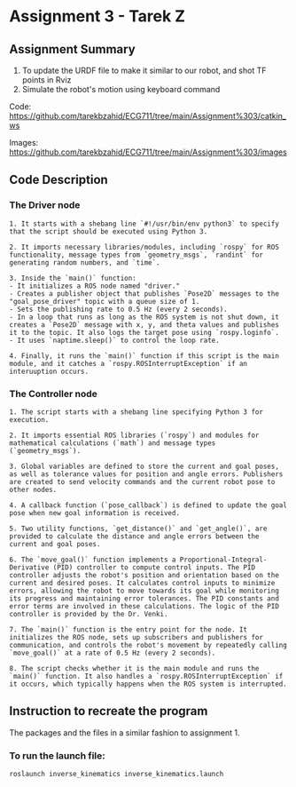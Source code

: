 # Assignment 3 - Tarek Z

##  Assignment Summary

1. To update the URDF file to make it similar to our robot, and shot TF points in Rviz
2. Simulate the robot's motion using keyboard command


Code: https://github.com/tarekbzahid/ECG711/tree/main/Assignment%303/catkin_ws

Images: https://github.com/tarekbzahid/ECG711/tree/main/Assignment%303/images 

## Code Description 

### The Driver node

    1. It starts with a shebang line `#!/usr/bin/env python3` to specify that the script should be executed using Python 3.

    2. It imports necessary libraries/modules, including `rospy` for ROS functionality, message types from `geometry_msgs`, `randint` for generating random numbers, and `time`.

    3. Inside the `main()` function:
    - It initializes a ROS node named "driver."
    - Creates a publisher object that publishes `Pose2D` messages to the "goal_pose_driver" topic with a queue size of 1.
    - Sets the publishing rate to 0.5 Hz (every 2 seconds).
    - In a loop that runs as long as the ROS system is not shut down, it creates a `Pose2D` message with x, y, and theta values and publishes it to the topic. It also logs the target pose using `rospy.loginfo`.
    - It uses `naptime.sleep()` to control the loop rate.

    4. Finally, it runs the `main()` function if this script is the main module, and it catches a `rospy.ROSInterruptException` if an interuuption occurs.

### The Controller node

    1. The script starts with a shebang line specifying Python 3 for execution.

    2. It imports essential ROS libraries (`rospy`) and modules for mathematical calculations (`math`) and message types (`geometry_msgs`).

    3. Global variables are defined to store the current and goal poses, as well as tolerance values for position and angle errors. Publishers are created to send velocity commands and the current robot pose to other nodes.

    4. A callback function (`pose_callback`) is defined to update the goal pose when new goal information is received.

    5. Two utility functions, `get_distance()` and `get_angle()`, are provided to calculate the distance and angle errors between the current and goal poses.

    6. The `move_goal()` function implements a Proportional-Integral-Derivative (PID) controller to compute control inputs. The PID controller adjusts the robot's position and orientation based on the current and desired poses. It calculates control inputs to minimize errors, allowing the robot to move towards its goal while monitoring its progress and maintaining error tolerances. The PID constants and error terms are involved in these calculations. The logic of the PID controller is provided by the Dr. Venki.

    7. The `main()` function is the entry point for the node. It initializes the ROS node, sets up subscribers and publishers for communication, and controls the robot's movement by repeatedly calling `move_goal()` at a rate of 0.5 Hz (every 2 seconds).

    8. The script checks whether it is the main module and runs the `main()` function. It also handles a `rospy.ROSInterruptException` if it occurs, which typically happens when the ROS system is interrupted.

## Instruction to recreate the program

The packages and the files in a similar fashion to assignment 1. 

### To run the launch file:  
    roslaunch inverse_kinematics inverse_kinematics.launch


